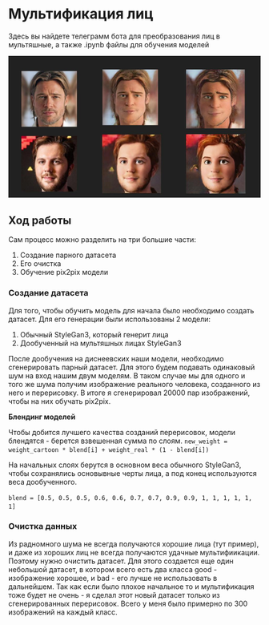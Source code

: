 # Мультификация лиц
Здесь вы найдете телеграмм бота для преобразования лиц в мультяшные, а также .ipynb файлы для обучения моделей

![plot](./photos/example_1.jpg)

## Ход работы
Сам процесс можно разделить на три большие части:
1) Создание парного датасета
2) Его очистка
3) Обучение pix2pix модели

### Создание датасета
Для того, чтобы обучить модель для начала было необходимо создать датасет.
Для его генерации были использованы 2 модели:

1) Обычный StyleGan3, который генерит лица
2) Дообученный на мультяшных лицах StyleGan3

После дообучения на диснеевских наши модели, необходимо сгенерировать парный датасет.
Для этого будем подавать одинаковый шум на вход нашим двум моделям. В таком случае мы для одного и того же шума 
получим изображение реального человека, созданного из него и перерисовку. В итоге я сгенерировал 20000 пар изображений, чтобы на них обучать pix2pix.

**Блендинг моделей**

Чтобы добится лучшего качества созданий перерисовок, модели блендятся - берется взвешенная сумма по слоям.
`new_weight = weight_cartoon * blend[i] + weight_real * (1 - blend[i])`

На начальных слоях берутся в основном веса обычного StyleGan3, чтобы сохранялись основывные черты лица, а под конец 
используются веса дообученного.

`blend = [0.5, 0.5, 0.5, 0.6, 0.6, 0.7, 0.7, 0.9, 0.9, 1, 1, 1, 1, 1, 1]`

### Очистка данных
Из радномного шума не всегда получаются хорошие лица (тут пример), и даже из хороших лиц не всегда получаются удачные мультифиикации.
Поэтому нужно очистить датасет. Для этого создается еще один небольшой датасет, в котором всего есть два класса good - изображение хорошее, и bad - его лучше 
не использовать в дальнейшем. Так как если было плохое начальное то и мультификация тоже будет не очень - я сделал этот новый датасет только из 
сгенерированных перерисовок. Всего у меня было примерно по 300 изображений на каждый класс. 
